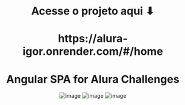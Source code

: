 <div align=center>
<h1> Acesse o projeto aqui ⬇  </h1>
  <h1>https://alura-igor.onrender.com/#/home</h1>

  # Angular SPA for Alura Challenges

 ![image](https://github.com/IgorMoraess/ONE-Alura-Igor/assets/157716005/b8277c84-6de4-4726-b402-9cb46e573ec6)
 ![image](https://github.com/IgorMoraess/ONE-Alura-Igor/assets/157716005/d35637f6-0149-4385-947e-9286699d4925)
![image](https://github.com/IgorMoraess/ONE-Alura-Igor/assets/157716005/220c1d01-082e-4567-a306-de4e4e05f213)

</div>




